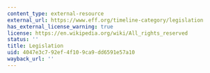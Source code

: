 ```yaml
---
content_type: external-resource
external_url: https://www.eff.org/timeline-category/legislation
has_external_license_warning: true
license: https://en.wikipedia.org/wiki/All_rights_reserved
status: ''
title: Legislation
uid: 4047e3c7-92ef-4f10-9ca9-dd6591e57a10
wayback_url: ''
---
```

